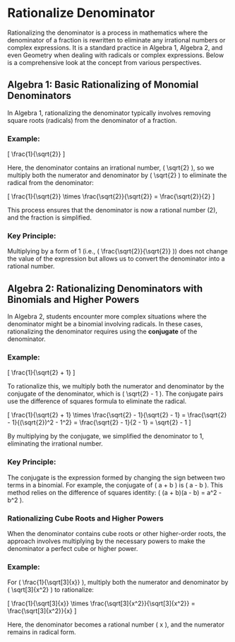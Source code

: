 # Rationalize Denominator

Rationalizing the denominator is a process in mathematics where the denominator of a fraction is rewritten to eliminate any irrational numbers or complex expressions. It is a standard practice in Algebra 1, Algebra 2, and even Geometry when dealing with radicals or complex expressions. Below is a comprehensive look at the concept from various perspectives.

## Algebra 1: Basic Rationalizing of Monomial Denominators

In Algebra 1, rationalizing the denominator typically involves removing square roots (radicals) from the denominator of a fraction.

### Example:

\[ \frac{1}{\sqrt{2}} \]

Here, the denominator contains an irrational number, \( \sqrt{2} \), so we multiply both the numerator and denominator by \( \sqrt{2} \) to eliminate the radical from the denominator:

\[
\frac{1}{\sqrt{2}} \times \frac{\sqrt{2}}{\sqrt{2}} = \frac{\sqrt{2}}{2}
\]

This process ensures that the denominator is now a rational number (2), and the fraction is simplified.

### Key Principle:

Multiplying by a form of 1 (i.e., \( \frac{\sqrt{2}}{\sqrt{2}} \)) does not change the value of the expression but allows us to convert the denominator into a rational number.

## Algebra 2: Rationalizing Denominators with Binomials and Higher Powers

In Algebra 2, students encounter more complex situations where the denominator might be a binomial involving radicals. In these cases, rationalizing the denominator requires using the **conjugate** of the denominator.

### Example:

\[ \frac{1}{\sqrt{2} + 1} \]

To rationalize this, we multiply both the numerator and denominator by the conjugate of the denominator, which is \( \sqrt{2} - 1 \). The conjugate pairs use the difference of squares formula to eliminate the radical.

\[
\frac{1}{\sqrt{2} + 1} \times \frac{\sqrt{2} - 1}{\sqrt{2} - 1} = \frac{\sqrt{2} - 1}{(\sqrt{2})^2 - 1^2} = \frac{\sqrt{2} - 1}{2 - 1} = \sqrt{2} - 1
\]

By multiplying by the conjugate, we simplified the denominator to 1, eliminating the irrational number.

### Key Principle:

The conjugate is the expression formed by changing the sign between two terms in a binomial. For example, the conjugate of \( a + b \) is \( a - b \). This method relies on the difference of squares identity: \( (a + b)(a - b) = a^2 - b^2 \).

### Rationalizing Cube Roots and Higher Powers

When the denominator contains cube roots or other higher-order roots, the approach involves multiplying by the necessary powers to make the denominator a perfect cube or higher power.

### Example:

For \( \frac{1}{\sqrt[3]{x}} \), multiply both the numerator and denominator by \( \sqrt[3]{x^2} \) to rationalize:

\[
\frac{1}{\sqrt[3]{x}} \times \frac{\sqrt[3]{x^2}}{\sqrt[3]{x^2}} = \frac{\sqrt[3]{x^2}}{x}
\]

Here, the denominator becomes a rational number \( x \), and the numerator remains in radical form.
